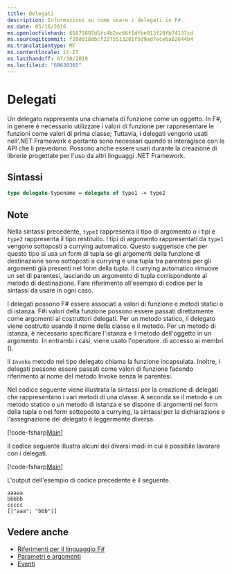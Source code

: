 ```yaml
---
title: Delegati
description: Informazioni su come usare i delegati in F#.
ms.date: 05/16/2016
ms.openlocfilehash: 65875897d5fc4b2ac66f1dfbe913f29fb74137cd
ms.sourcegitcommit: f20dd18dbcf2275513281f5d9ad7ece6a62644b4
ms.translationtype: MT
ms.contentlocale: it-IT
ms.lasthandoff: 07/30/2019
ms.locfileid: "68630365"
---
```

# <a name="delegates"></a>Delegati

Un delegato rappresenta una chiamata di funzione come un oggetto. In F#, in genere è necessario utilizzare i valori di funzione per rappresentare le funzioni come valori di prima classe; Tuttavia, i delegati vengono usati nell'.NET Framework e pertanto sono necessari quando si interagisce con le API che li prevedono. Possono anche essere usati durante la creazione di librerie progettate per l'uso da altri linguaggi .NET Framework.

## <a name="syntax"></a>Sintassi

```fsharp
type delegate-typename = delegate of type1 -> type2
```

## <a name="remarks"></a>Note

Nella sintassi precedente, `type1` rappresenta il tipo di argomento o i tipi e `type2` rappresenta il tipo restituito. I tipi di argomento rappresentati da `type1` vengono sottoposti a currying automatico. Questo suggerisce che per questo tipo si usa un form di tupla se gli argomenti della funzione di destinazione sono sottoposti a currying e una tupla tra parentesi per gli argomenti già presenti nel form della tupla. Il currying automatico rimuove un set di parentesi, lasciando un argomento di tupla corrispondente al metodo di destinazione. Fare riferimento all'esempio di codice per la sintassi da usare in ogni caso.

I delegati possono F# essere associati a valori di funzione e metodi statici o di istanza. F#i valori della funzione possono essere passati direttamente come argomenti ai costruttori delegati. Per un metodo statico, il delegato viene costruito usando il nome della classe e il metodo. Per un metodo di istanza, è necessario specificare l'istanza e il metodo dell'oggetto in un argomento. In entrambi i casi, viene usato l'operatore`.`di accesso ai membri ().

Il `Invoke` metodo nel tipo delegato chiama la funzione incapsulata. Inoltre, i delegati possono essere passati come valori di funzione facendo riferimento al nome del metodo Invoke senza le parentesi.

Nel codice seguente viene illustrata la sintassi per la creazione di delegati che rappresentano i vari metodi di una classe. A seconda se il metodo è un metodo statico o un metodo di istanza e se dispone di argomenti nel form della tupla o nel form sottoposto a currying, la sintassi per la dichiarazione e l'assegnazione del delegato è leggermente diversa.

[!code-fsharp[Main](~/samples/snippets/fsharp/lang-ref-2/snippet4201.fs)]

Il codice seguente illustra alcuni dei diversi modi in cui è possibile lavorare con i delegati.

[!code-fsharp[Main](~/samples/snippets/fsharp/lang-ref-2/snippet4202.fs)]

L'output dell'esempio di codice precedente è il seguente.

```console
aaaaa
bbbbb
ccccc
[|"aaa"; "bbb"|]
```

## <a name="see-also"></a>Vedere anche

- [Riferimenti per il linguaggio F#](index.md)
- [Parametri e argomenti](parameters-and-arguments.md)
- [Eventi](./members/events.md)
